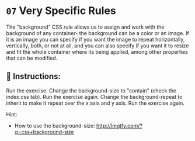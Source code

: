 # `07` Very Specific Rules

The "background" CSS rule allows us to assign and work with the background of any container- the background can be a color or an image. If it is an image you can specify if you want the image to repeat horizontally, vertically, both, or not at all, and you can also specify if you want it to resize and fit the whole container where its being applied, among other properties that can be modified.

## 📝 Instructions:

Run the exercise.
Change the background-size to "contain" (check the index.css tab).
Run the exercise again.
Change the background-repeat to inherit to make it repeat over the x axis and y axis.
Run the exercise again.

Hint:

- How to use the background-size: http://lmgtfy.com/?q=css+background-size
